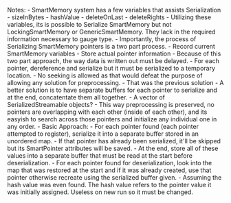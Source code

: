 Notes:
    - SmartMemory system has a few variables that assists Serialization
        - sizeInBytes
        - hashValue
        - deleteOnLast
        - deleteRights
    - Utilizing these variables, its is possible to Serialize SmartMemory<T> but not LockingSmartMemory<T>
    or GenericSmartMemory. They lack in the required information necessary to gauge type.
    - Importantly, the process of Serializing SmartMemory pointers is a two part process.
        - Record current SmartMemory variables
        - Store actual pointer information
    - Because of this two part approach, the way data is written out must be delayed.
        - For each pointer, dereference and serialize but it must be serialized to a temporary location.
        - No seeking is allowed as that would defeat the purpose of allowing any solution for preprocessing.
            - That was the previous solution
        - A better solution is to have separate buffers for each pointer to serialize and at the end, concatentate them all together.
            - A vector of SerializedStreamable objects?
        - This way preprocessing is preserved, no pointers are overlapping with each other (inside of each other), and its easyish to search across those pointers and initialize any individual one in any order.
    - Basic Approach:
        - For each pointer found (each pointer attempted to register), serialize it into a separate buffer stored in an unordered map.
            - If that pointer has already been serialized, it'll be skipped but its SmartPointer attributes will be saved.
        - At the end, store all of these values into a separate buffer that must be read at the start before deserialization.
        - For each pointer found for deserialization, look into the map that was restored at the start and if it was already created,
        use that pointer otherwise recreate using the serialized buffer given.
            - Assuming the hash value was even found. The hash value refers to the pointer value it was initially assigned. Useless
            on new run so it must be changed.
            
